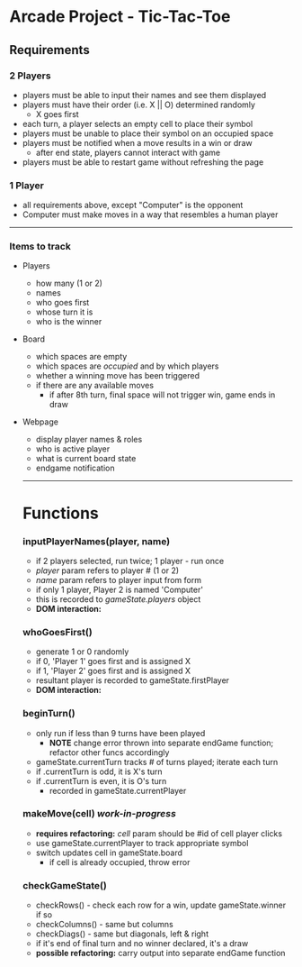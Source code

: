 # Arcade Project - Tic-Tac-Toe

## Requirements
### 2 Players
- players must be able to input their names and see them displayed
- players must have their order (i.e. X || O) determined randomly
    - X goes first
- each turn, a player selects an empty cell to place their symbol
- players must be unable to place their symbol on an occupied space
- players must be notified when a move results in a win or draw
    - after end state, players cannot interact with game
- players must be able to restart game without refreshing the page

### 1 Player

- all requirements above, except "Computer" is the opponent
- Computer must make moves in a way that resembles a human player

----
### Items to track
- Players
    - how many (1 or 2)
    - names
    - who goes first
    - whose turn it is
    - who is the winner
- Board
    - which spaces are empty
    - which spaces are *occupied* and by which players
    - whether a winning move has been triggered
    - if there are any available moves
        - if after 8th turn, final space will not trigger win, game ends in draw
- Webpage
    - display player names & roles
    - who is active player
    - what is current board state
    - endgame notification

    ----
    # Functions

    ### inputPlayerNames(player, name)
    - if 2 players selected, run twice; 1 player - run once
    - *player* param refers to player # (1 or 2)
    - *name* param refers to player input from form
    - if only 1 player, Player 2 is named 'Computer'
    - this is recorded to *gameState.players* object
    - **DOM interaction:**

    ### whoGoesFirst()
    - generate 1 or 0 randomly
    - if 0, 'Player 1' goes first and is assigned X
    - if 1, 'Player 2' goes first and is assigned X
    - resultant player is recorded to gameState.firstPlayer
    - **DOM interaction:**

    ### beginTurn()
    - only run if less than 9 turns have been played
        - **NOTE** change error thrown into separate endGame function; refactor other funcs accordingly
    - gameState.currentTurn tracks # of turns played; iterate each turn
    - if .currentTurn is odd, it is X's turn
    - if .currentTurn is even, it is O's turn
        - recorded in gameState.currentPlayer

    ### makeMove(cell) *work-in-progress*
    - **requires refactoring:** *cell* param should be #id of cell player clicks
    - use gameState.currentPlayer to track appropriate symbol
    - switch updates cell in gameState.board
        - if cell is already occupied, throw error
    
    ### checkGameState()
    - checkRows() - check each row for a win, update gameState.winner if so
    - checkColumns() - same but columns
    - checkDiags() - same but diagonals, left & right
    - if it's end of final turn and no winner declared, it's a draw
    - **possible refactoring:** carry output into separate endGame function